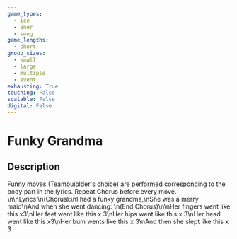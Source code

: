 ```yaml
---
game_types:
  - ice
  - ener
  - song
game_lengths:
  - short
group_sizes:
  - small
  - large
  - multiple
  - event
exhausting: True
touching: False
scalable: False
digital: False
---
```

# Funky Grandma

## Description
Funny moves (Teambuiolder's choice) are performed corresponding to the body part in the lyrics. Repeat Chorus before every move. \n\nLyrics:\n(Chorus):\nI had a funky grandma,\nShe was a merry maid\nAnd when she went dancing: \n(End Chorus)\n\nHer fingers went like this x3\nHer feet went like this x 3\nHer hips went like this x 3\nHer head went like this x3\nHer bum wents like this x 3\nAnd then she slept like this x 3
